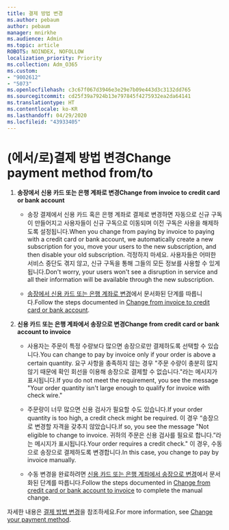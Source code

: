 ```yaml
---
title: 결제 방법 변경
ms.author: pebaum
author: pebaum
manager: mnirkhe
ms.audience: Admin
ms.topic: article
ROBOTS: NOINDEX, NOFOLLOW
localization_priority: Priority
ms.collection: Adm_O365
ms.custom:
- "9002612"
- "5073"
ms.openlocfilehash: c3c67f067d3946e3e29e7b09e443d3c3132dd765
ms.sourcegitcommit: cd25f39a7924b13e797845f4275932ea2da64141
ms.translationtype: HT
ms.contentlocale: ko-KR
ms.lasthandoff: 04/29/2020
ms.locfileid: "43933405"
---
```

# <a name="change-payment-method-fromto"></a><span data-ttu-id="e4b44-102">(에서/로)결제 방법 변경</span><span class="sxs-lookup"><span data-stu-id="e4b44-102">Change payment method from/to</span></span>

1. <span data-ttu-id="e4b44-103">**송장에서 신용 카드 또는 은행 계좌로 변경**</span><span class="sxs-lookup"><span data-stu-id="e4b44-103">**Change from invoice to credit card or bank account**</span></span>

    - <span data-ttu-id="e4b44-104">송장 결제에서 신용 카드 혹은 은행 계좌로 결제로 변경하면 자동으로 신규 구독이 만들어지고 사용자들이 신규 구독으로 이동되며 이전 구독은 사용을 해제하도록 설정됩니다.</span><span class="sxs-lookup"><span data-stu-id="e4b44-104">When you change from paying by invoice to paying with a credit card or bank account, we automatically create a new subscription for you, move your users to the new subscription, and then disable your old subscription.</span></span> <span data-ttu-id="e4b44-105">걱정하지 마세요. 사용자들은 어떠한 서비스 중단도 겪지 않고, 신규 구독을 통해 그들의 모든 정보를 사용할 수 있게 됩니다.</span><span class="sxs-lookup"><span data-stu-id="e4b44-105">Don't worry, your users won't see a disruption in service and all their information will be available through the new subscription.</span></span> 

    - <span data-ttu-id="e4b44-106">[송장에서 신용 카드 또는 은행 계좌로 변경](https://docs.microsoft.com/microsoft-365/commerce/billing-and-payments/change-payment-method?view=o365-worldwide#change-from-invoice-to-credit-card-or-bank-account)에서 문서화된 단계를 따릅니다.</span><span class="sxs-lookup"><span data-stu-id="e4b44-106">Follow the steps documented in [Change from invoice to credit card or bank account](https://docs.microsoft.com/microsoft-365/commerce/billing-and-payments/change-payment-method?view=o365-worldwide#change-from-invoice-to-credit-card-or-bank-account).</span></span>

2. <span data-ttu-id="e4b44-107">**신용 카드 또는 은행 계좌에서 송장으로 변경**</span><span class="sxs-lookup"><span data-stu-id="e4b44-107">**Change from credit card or bank account to invoice**</span></span>

    - <span data-ttu-id="e4b44-108">사용자는 주문이 특정 수량보다 많으면 송장으로만 결제하도록 선택할 수 있습니다.</span><span class="sxs-lookup"><span data-stu-id="e4b44-108">You can change to pay by invoice only if your order is above a certain quantity.</span></span> <span data-ttu-id="e4b44-109">요구 사항을 충족하지 않는 경우 "주문 수량이 충분히 많지 않기 때문에 확인 회선을 이용해 송장으로 결제할 수 없습니다."라는 메시지가 표시됩니다.</span><span class="sxs-lookup"><span data-stu-id="e4b44-109">If you do not meet the requirement, you see the message "Your order quantity isn't large enough to qualify for invoice with check wire."</span></span>

    - <span data-ttu-id="e4b44-110">주문량이 너무 많으면 신용 검사가 필요할 수도 있습니다.</span><span class="sxs-lookup"><span data-stu-id="e4b44-110">If your order quantity is too high, a credit check might be required.</span></span> <span data-ttu-id="e4b44-111">이 경우 “송장으로 변경할 자격을 갖추지 않았습니다.</span><span class="sxs-lookup"><span data-stu-id="e4b44-111">If so, you see the message "Not eligible to change to invoice.</span></span> <span data-ttu-id="e4b44-112">귀하의 주문은 신용 검사를 필요로 합니다.”라는 메시지가 표시됩니다.</span><span class="sxs-lookup"><span data-stu-id="e4b44-112">Your order requires a credit check."</span></span> <span data-ttu-id="e4b44-113">이 경우, 수동으로 송장으로 결제하도록 변경합니다.</span><span class="sxs-lookup"><span data-stu-id="e4b44-113">In this case, you change to pay by invoice manually.</span></span>

    - <span data-ttu-id="e4b44-114">수동 변경을 완료하려면 [신용 카드 또는 은행 계좌에서 송장으로 변경](https://docs.microsoft.com/microsoft-365/commerce/billing-and-payments/change-payment-method?view=o365-worldwide#change-from-credit-card-or-bank-account-to-invoice)에서 문서화된 단계를 따릅니다.</span><span class="sxs-lookup"><span data-stu-id="e4b44-114">Follow the steps documented in [Change from credit card or bank account to invoice](https://docs.microsoft.com/microsoft-365/commerce/billing-and-payments/change-payment-method?view=o365-worldwide#change-from-credit-card-or-bank-account-to-invoice) to complete the manual change.</span></span>

<span data-ttu-id="e4b44-115">자세한 내용은 [결제 방법 변경](https://docs.microsoft.com/microsoft-365/commerce/billing-and-payments/change-payment-method)을 참조하세요.</span><span class="sxs-lookup"><span data-stu-id="e4b44-115">For more information, see [Change your payment method](https://docs.microsoft.com/microsoft-365/commerce/billing-and-payments/change-payment-method).</span></span>
